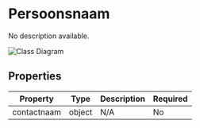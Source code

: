 # Persoonsnaam

No description available.

![Class Diagram](https://github.com/CommonGateway/CustomerInteractionBundle/blob/update-product-page/docs/schema/klant.persoon.svg)

## Properties

| Property | Type | Description | Required |
|----------|------|-------------|----------|
| contactnaam | object | N/A | No |
